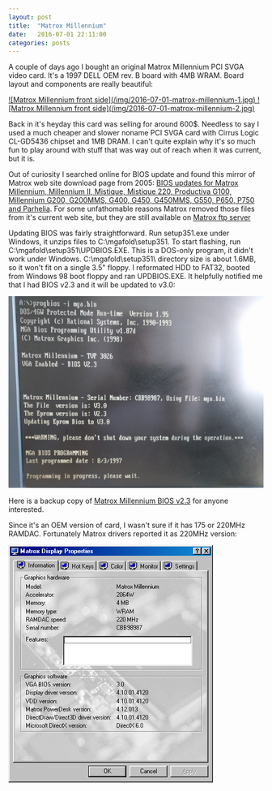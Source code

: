 ```yaml
---
layout: post
title:  "Matrox Millennium"
date:   2016-07-01 22:11:00
categories: posts
---
```


A couple of days ago I bought an original Matrox Millennium PCI SVGA video card.
It's a 1997 DELL OEM rev. B board with 4MB WRAM.
Board layout and components are really beautiful:

<a href="/img/2016-07-01-matrox-millennium-1-full.jpg">
![Matrox Millennium front side](/img/2016-07-01-matrox-millennium-1.jpg)
</a>

<a href="/img/2016-07-01-matrox-millennium-2-full.jpg">
![Matrox Millennium front side](/img/2016-07-01-matrox-millennium-2.jpg)
</a>

Back in it's heyday this card was selling for around 600$.
Needless to say I used a much cheaper and slower noname PCI SVGA card with Cirrus Logic CL-GD5436 chipset and 1MB DRAM.
I can't quite explain why it's so much fun to play around with stuff that was way out of reach when it was current, but it is.

Out of curiosity I searched online for BIOS update and found this mirror of Matrox web site download page from 2005:
[BIOS updates for Matrox Millennium, Millennium II, Mistique, Mistique 220, Productiva G100, Millennium G200, G200MMS, G400, G450, G450MMS, G550, P650, P750 and Parhelia](http://video.rom.by/matrox/recovery/html/home2.htm).
For some unfathomable reasons Matrox removed those files from it's current web site, but they are still available on [Matrox ftp server](ftp://ftp.matrox.com/pub/mga/bios/)

Updating BIOS was fairly straightforward.
Run setup351.exe under Windows, it unzips files to C:\mgafold\setup351\.
To start flashing, run C:\mgafold\setup351\UPDBIOS.EXE.
This is a DOS-only program, it didn't work under Windows.
C:\mgafold\setup351\ directory size is about 1.6MB, so it won't fit on a single 3.5" floppy.
I reformated HDD to FAT32, booted from Windows 98 boot floppy and ran UPDBIOS.EXE.
It helpfully notified me that I had BIOS v2.3 and it will be updated to v3.0:

![Matrox Millennium BIOS update](/img/2016-07-01-matrox-millennium-3.jpg)

Here is a backup copy of [Matrox Millennium BIOS v2.3](/files/2016-07-01-matrox-millennium-bios-v2.3.zip) for anyone interested.

Since it's an OEM version of card, I wasn't sure if it has 175 or 220MHz RAMDAC.
Fortunately Matrox drivers reported it as 220MHz version:

![Matrox Millennium information](/img/2016-07-01-matrox-millennium-4.png)
